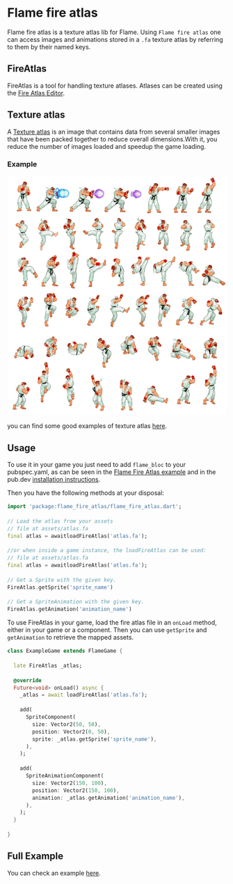 # Flame fire atlas

Flame fire atlas is a texture atlas lib for Flame. Using `Flame fire atlas` one can access images
and animations stored in a `.fa` texture atlas by referring to them by their named keys.


## FireAtlas

FireAtlas is a tool for handling texture atlases. Atlases can be created using
the [Fire Atlas Editor](https://fire-atlas.flame-engine.org/#/).


## Texture atlas

A [Texture atlas](https://en.wikipedia.org/wiki/Texture_atlas) is an image that contains data from
several smaller images that have been packed together to reduce overall dimensions.With it, you
reduce the number of images loaded and speedup the game loading.


### Example

![fighter atlas](./images/fighter.png)

you can find some good examples of texture
atlas [here](https://www.pngwing.com/en/search?q=texture+atlas).


## Usage

To use it in your game you just need to add `flame_bloc` to your pubspec.yaml, as can be seen in the
[Flame Fire Atlas example](https://github.com/flame-engine/flame/tree/main/packages/flame_fire_atlas/example)
and in the pub.dev [installation instructions](https://pub.dev/packages/flame_fire_atlas).

Then you have the following methods at your disposal:

```dart
import 'package:flame_fire_atlas/flame_fire_atlas.dart';

// Load the atlas from your assets
// file at assets/atlas.fa
final atlas = awaitloadFireAtlas('atlas.fa');

//or when inside a game instance, the loadFireAtlas can be used:
// file at assets/atlas.fa
final atlas = awaitloadFireAtlas('atlas.fa');

// Get a Sprite with the given key.
FireAtlas.getSprite('sprite_name')

// Get a SpriteAnimation with the given key.
FireAtlas.getAnimation('animation_name')
```

To use FireAtlas in your game, load the fire atlas file in an `onLoad` method, either in your game
or a component. Then you can use `getSprite` and `getAnimation` to retrieve the mapped assets.

```dart
class ExampleGame extends FlameGame {

  late FireAtlas _atlas;

  @override
  Future<void> onLoad() async {
    _atlas = await loadFireAtlas('atlas.fa');

    add(
      SpriteComponent(
        size: Vector2(50, 50),
        position: Vector2(0, 50),
        sprite: _atlas.getSprite('sprite_name'),
      ),
    );

    add(
      SpriteAnimationComponent(
        size: Vector2(150, 100),
        position: Vector2(150, 100),
        animation: _atlas.getAnimation('animation_name'),
      ),
    );
  }

}
```


## Full Example

You can check an example
[here](https://github.com/flame-engine/flame/tree/main/packages/flame_fire_atlas/example).

